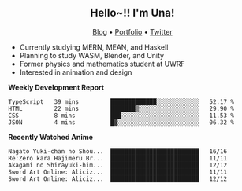 <h2 align="center">
  Hello~!! I'm Una!
</h2>

<p align="center">
  <a href="https://anarchy.website/">Blog</a> &bull;
  <a href="https://una-ada.github.io/">Portfolio</a> &bull;
  <a href="https://twitter.com/unaxiii">Twitter</a>
</p>

- Currently studying MERN, MEAN, and Haskell
- Planning to study WASM, Blender, and Unity
- Former physics and mathematics student at UWRF
- Interested in animation and design

**Weekly Development Report**

<!--START_SECTION:waka-->
```text
TypeScript   39 mins         █████████████░░░░░░░░░░░░   52.17 % 
HTML         22 mins         ███████▒░░░░░░░░░░░░░░░░░   29.90 % 
CSS          8 mins          ███░░░░░░░░░░░░░░░░░░░░░░   11.53 % 
JSON         4 mins          █▓░░░░░░░░░░░░░░░░░░░░░░░   06.32 % 
```
<!--END_SECTION:waka-->

**Recently Watched Anime**

<!-- RECENT-ANIME:START -->

    Nagato Yuki-chan no Shou...  █████████████████████████   16/16
    Re:Zero kara Hajimeru Br...  █████████████████████████   11/11
    Akagami no Shirayuki-him...  █████████████████████████   12/12
    Sword Art Online: Aliciz...  █████████████████████████   11/11
    Sword Art Online: Aliciz...  █████████████████████████   12/12
<!-- RECENT-ANIME:END -->
